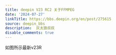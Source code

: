 ```yaml
---
title: deepin V23 RC2 关于FFMPEG
date: '2024-07-27'
linkTitle: https://bbs.deepin.org/en/post/275615
source: deepin_bbs
description:  灰太狼叔叔 
disable_comments: true
---
```

如图所示最新v23R
